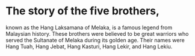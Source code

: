 # The story of the five brothers,
known as the Hang Laksamana of Melaka, is a famous legend from Malaysian history. These brothers were believed to be great warriors who served the Sultanate of Melaka during its golden age. Their names were Hang Tuah, Hang Jebat, Hang Kasturi, Hang Lekir, and Hang Lekiu.
